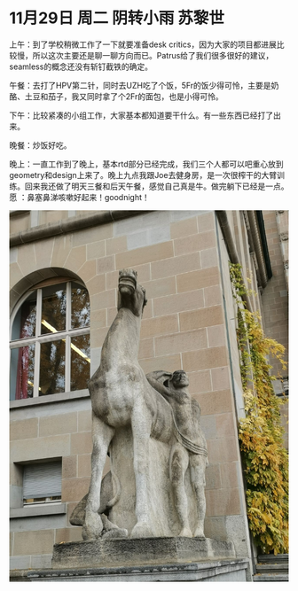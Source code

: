 # 11月29日 周二 阴转小雨 苏黎世

上午：到了学校稍微工作了一下就要准备desk critics，因为大家的项目都进展比较慢，所以这次主要还是聊一聊方向而已。Patrus给了我们很多很好的建议，seamless的概念还没有斩钉截铁的确定。

午餐：去打了HPV第二针，同时去UZH吃了个饭，5Fr的饭少得可怜，主要是奶酪、土豆和茄子，我又同时拿了个2Fr的面包，也是小得可怜。

下午：比较紧凑的小组工作，大家基本都知道要干什么。有一些东西已经打了出来。

晚餐：炒饭好吃。

晚上：一直工作到了晚上，基本rtd部分已经完成，我们三个人都可以吧重心放到geometry和design上来了。晚上九点我跟Joe去健身房，是一次很榨干的大臂训练。回来我还做了明天三餐和后天午餐，感觉自己真是牛。做完躺下已经是一点。愿 ：鼻塞鼻涕咳嗽好起来！goodnight！


![image](images\\63869cff6778314e21629fd8.jpg)




